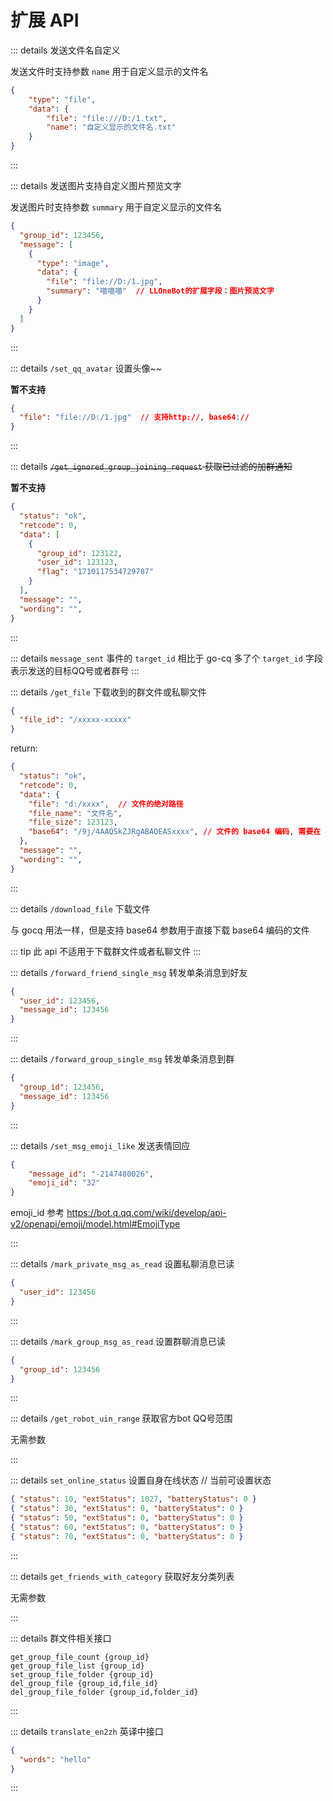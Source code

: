 # 扩展 API

::: details 发送文件名自定义

发送文件时支持参数 `name` 用于自定义显示的文件名

```json
{
    "type": "file",
    "data": {
        "file": "file:///D:/1.txt",
        "name": "自定义显示的文件名.txt"
    }
}
```
:::

::: details 发送图片支持自定义图片预览文字

发送图片时支持参数 `summary` 用于自定义显示的文件名

```json
{
  "group_id": 123456,
  "message": [
    {
      "type": "image",
      "data": {
        "file": "file://D:/1.jpg",
        "summary": "喵喵喵"  // LLOneBot的扩展字段：图片预览文字
      }
    }
  ]
}
```
:::

::: details `/set_qq_avatar` 设置头像~~

**暂不支持**

```json
{
  "file": "file://D:/1.jpg"  // 支持http://, base64://
}
```
:::

::: details ~~`/get_ignored_group_joining_request` 获取已过滤的加群通知~~

**暂不支持**

```json
{
  "status": "ok",
  "retcode": 0,
  "data": [
    {
      "group_id": 123122,
      "user_id": 123123,
      "flag": "1710117534729787"
    }
  ],
  "message": "",
  "wording": "",
}
```
:::

::: details `message_sent` 事件的 `target_id`
相比于 go-cq 多了个 `target_id` 字段表示发送的目标QQ号或者群号
:::

::: details `/get_file` 下载收到的群文件或私聊文件

```json
{
  "file_id": "/xxxxx-xxxxx"
}
```

return:

```json
{
  "status": "ok",
  "retcode": 0,
  "data": {
    "file": "d:/xxxx",  // 文件的绝对路径
    "file_name": "文件名",
    "file_size": 123123,
    "base64": "/9j/4AAQSkZJRgABAQEASxxxx", // 文件的 base64 编码, 需要在 LLOneBot 的配置文件中开启 base64
  },
  "message": "",
  "wording": "",
}
```
:::

::: details `/download_file` 下载文件

与 gocq 用法一样，但是支持 base64 参数用于直接下载 base64 编码的文件

::: tip 此 api 不适用于下载群文件或者私聊文件
:::

::: details `/forward_friend_single_msg` 转发单条消息到好友

```json
{
  "user_id": 123456,
  "message_id": 123456
}
```
:::


::: details `/forward_group_single_msg` 转发单条消息到群

```json
{
  "group_id": 123456,
  "message_id": 123456
}
```
:::

::: details `/set_msg_emoji_like` 发送表情回应
```json
{
    "message_id": "-2147480026",
    "emoji_id": "32"
}
```
emoji_id 参考 <https://bot.q.qq.com/wiki/develop/api-v2/openapi/emoji/model.html#EmojiType>

:::

::: details `/mark_private_msg_as_read` 设置私聊消息已读

```json
{
  "user_id": 123456
}

```
:::

::: details `/mark_group_msg_as_read` 设置群聊消息已读

```json
{
  "group_id": 123456
}
```
:::

::: details `/get_robot_uin_range` 获取官方bot QQ号范围 

无需参数

:::

::: details `set_online_status` 设置自身在线状态
// 当前可设置状态
```json
{ "status": 10, "extStatus": 1027, "batteryStatus": 0 }
{ "status": 30, "extStatus": 0, "batteryStatus": 0 }
{ "status": 50, "extStatus": 0, "batteryStatus": 0 }
{ "status": 60, "extStatus": 0, "batteryStatus": 0 }
{ "status": 70, "extStatus": 0, "batteryStatus": 0 }
```
:::

::: details `get_friends_with_category` 获取好友分类列表

无需参数

:::

::: details 群文件相关接口
```
get_group_file_count {group_id}
get_group_file_list {group_id}
set_group_file_folder {group_id}
del_group_file {group_id,file_id}
del_group_file_folder {group_id,folder_id}
```
:::

::: details `translate_en2zh` 英译中接口
```json
{
  "words": "hello"
}
```
:::
